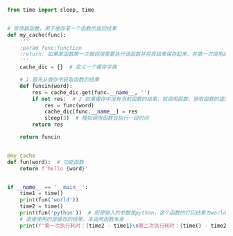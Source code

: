
<BlogInfo id="922" title="9.利用修饰器自定义一个缓存" author="白日梦想猿" pv=0 read_times=0 pre_cost_time="0分41秒" category="进阶语法" tag_list="['进阶语法']" create_time="2022.01.30 20:38:41" update_time="2022.01.30 20:42:13" />

```python
from time import sleep, time


# 修饰器函数，用于缓存某一个函数的返回结果
def my_cache(func):
    '''
    :param func:function
    :return: 如果某函数第一次被调用需要执行该函数并将其结果保存起来，非第一次调用直接从缓存中获取结果，最后都将结果返回
    '''
    cache_dic = {}  # 定义一个缓存字典

    # 1.首先从缓存中获取函数的结果
    def funcin(word):
        res = cache_dic.get(func.__name__, '')
        if not res:  # 2.如果缓存中没有当前函数的结果，就调用函数，获取函数的返回值，并将结果存入缓存中
            res = func(word)
            cache_dic[func.__name__] = res
            sleep(3)  # 模拟调用函数会执行一段时间
        return res

    return funcin


@my_cache
def fun(word):  # 功能函数
    return f'hello {word}'


if __name__ == '__main__':
    time1 = time()
    print(fun('world'))
    time2 = time()
    print(fun('python'))  # 即便输入的参数是python，这个函数的打印结果为world，原因是因为其结果已保存在缓存中，
    # 直接使用的是缓存的结果，未调用函数本身
    print(f'第一次执行耗时：{time2 - time1}\n第二次执行耗时：{time() - time2}')

```
